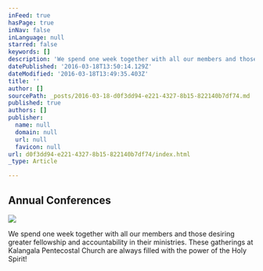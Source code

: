 ```yaml
---
inFeed: true
hasPage: true
inNav: false
inLanguage: null
starred: false
keywords: []
description: 'We spend one week together with all our members and those desiring greater fellowship and accountability in their ministries. These gatherings at Kalangala Pentecostal Church are always filled with the power of the Holy Spirit!'
datePublished: '2016-03-18T13:50:14.129Z'
dateModified: '2016-03-18T13:49:35.403Z'
title: ''
author: []
sourcePath: _posts/2016-03-18-d0f3dd94-e221-4327-8b15-822140b7df74.md
published: true
authors: []
publisher:
  name: null
  domain: null
  url: null
  favicon: null
url: d0f3dd94-e221-4327-8b15-822140b7df74/index.html
_type: Article

---
```

## Annual Conferences
![](https://the-grid-user-content.s3-us-west-2.amazonaws.com/27153566-cea1-4be2-9a1a-8e198bcf9f6f.jpg)

We spend one week together with all our members and those desiring greater fellowship and accountability in their ministries. These gatherings at Kalangala Pentecostal Church are always filled with the power of the Holy Spirit!